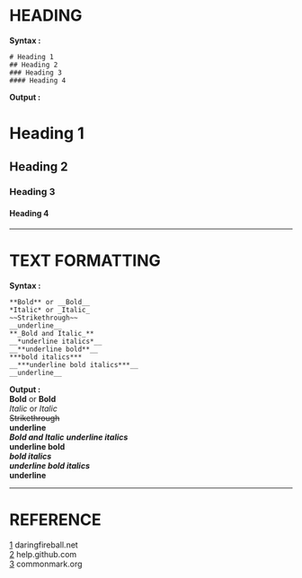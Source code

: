 # HEADING 
**Syntax :**  
```
# Heading 1  
## Heading 2  
### Heading 3  
#### Heading 4  
```
**Output :**    
# Heading 1  
## Heading 2  
### Heading 3  
#### Heading 4  

---
# TEXT FORMATTING
**Syntax :**  
```
**Bold** or __Bold__  
*Italic* or _Italic_  
~~Strikethrough~~  
__underline__   
**_Bold and Italic_** 
__*underline italics*__  
__**underline bold**__  
***bold italics***  
__***underline bold italics***__  
__underline__  
```
**Output :**    
**Bold** or __Bold__  
*Italic* or _Italic_  
~~Strikethrough~~  
__underline__   
**_Bold and Italic_** 
__*underline italics*__  
__**underline bold**__  
***bold italics***  
__***underline bold italics***__  
__underline__  

---
# REFERENCE
[1](https://daringfireball.net/projects/markdown/syntax) daringfireball.net  
[2](https://help.github.com/articles/basic-writing-and-formatting-syntax/) help.github.com  
[3](http://commonmark.org/help/) commonmark.org  
